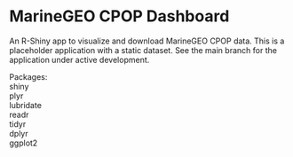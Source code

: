 # MarineGEO CPOP Dashboard
An R-Shiny app to visualize and download MarineGEO CPOP data. This is a placeholder application with a static dataset. See the main branch for the application under active development.

Packages:  
shiny  
plyr  
lubridate  
readr  
tidyr  
dplyr  
ggplot2    

